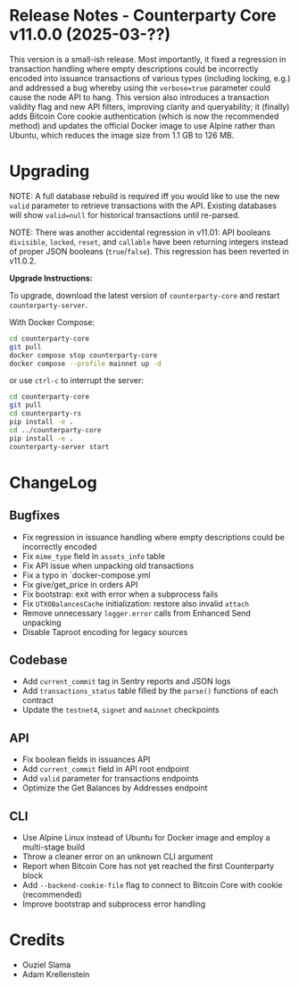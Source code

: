 # Release Notes - Counterparty Core v11.0.0 (2025-03-??)

This version is a small-ish release. Most importantly, it fixed a regression in transaction handling where empty descriptions could be incorrectly encoded into issuance transactions of various types (including locking, e.g.) and addressed a bug whereby using the `verbose=true` parameter could cause the node API to hang. This version also introduces a transaction validity flag and new API filters, improving clarity and queryability; it (finally) adds Bitcoin Core cookie authentication (which is now the recommended method) and updates the official Docker image to use Alpine rather than Ubuntu, which reduces the image size from 1.1 GB to 126 MB.


# Upgrading

NOTE: A full database rebuild is required iff you would like to use the new `valid` parameter to retrieve transactions with the API. Existing databases will show `valid=null` for historical transactions until re-parsed.

NOTE: There was another accidental regression in v11.01: API booleans `divisible`, `locked`, `reset`, and `callable` have been returning integers instead of proper JSON booleans (`true`/`false`). This regression has been reverted in v11.0.2.

**Upgrade Instructions:**

To upgrade, download the latest version of `counterparty-core` and restart `counterparty-server`.

With Docker Compose:

```bash
cd counterparty-core
git pull
docker compose stop counterparty-core
docker compose --profile mainnet up -d
```

or use `ctrl-c` to interrupt the server:

```bash
cd counterparty-core
git pull
cd counterparty-rs
pip install -e .
cd ../counterparty-core
pip install -e .
counterparty-server start
```

# ChangeLog

## Bugfixes

- Fix regression in issuance handling where empty descriptions could be incorrectly encoded
- Fix `mime_type` field in `assets_info` table
- Fix API issue when unpacking old transactions
- Fix a typo in `docker-compose.yml
- Fix give/get_price in orders API
- Fix bootstrap: exit with error when a subprocess fails
- Fix `UTXOBalancesCache` initialization: restore also invalid `attach`
- Remove unnecessary `logger.error` calls from Enhanced Send unpacking
- Disable Taproot encoding for legacy sources

## Codebase

- Add `current_commit` tag in Sentry reports and JSON logs
- Add `transactions_status` table filled by the `parse()` functions of each contract
- Update the `testnet4`, `signet` and `mainnet` checkpoints

## API

- Fix boolean fields in issuances API
- Add `current_commit` field in API root endpoint
- Add `valid` parameter for transactions endpoints
- Optimize the Get Balances by Addresses endpoint

## CLI

- Use Alpine Linux instead of Ubuntu for Docker image and employ a multi-stage build
- Throw a cleaner error on an unknown CLI argument
- Report when Bitcoin Core has not yet reached the first Counterparty block
- Add `--backend-cookie-file` flag to connect to Bitcoin Core with cookie (recommended)
- Improve bootstrap and subprocess error handling

# Credits

- Ouziel Slama
- Adam Krellenstein
